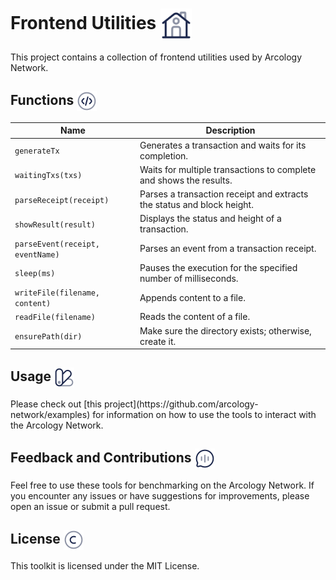 <h1> Frontend Utilities  <img align="center" height="50" src="./img/home.svg">  </h1>
This project contains a collection of frontend utilities used by Arcology Network.

<h2> Functions   <img align="center" height="32" src="./img/code-circle.svg">  </h2>

| Name                            | Description                                                                       |
|---------------------------------|-----------------------------------------------------------------------------------|
| `generateTx`                    | Generates a transaction and waits for its completion.                             |
| `waitingTxs(txs)`               | Waits for multiple transactions to complete and shows the results.                |
| `parseReceipt(receipt)`         | Parses a transaction receipt and extracts the status and block height.            |
| `showResult(result)`            | Displays the status and height of a transaction.                                  |
| `parseEvent(receipt, eventName)`| Parses an event from a transaction receipt.                                       |
| `sleep(ms)`                     | Pauses the execution for the specified number of milliseconds.                    |
| `writeFile(filename, content)`  | Appends content to a file.                                                        |
| `readFile(filename)`            | Reads the content of a file.                                                      |
| `ensurePath(dir)`               | Make sure the directory exists; otherwise, create it.                             |


<h2> Usage   <img align="center" height="32" src="./img/palett.svg">  </h2>
Please check out [this project](https://github.com/arcology-network/examples) for information on how to use the tools to interact with the Arcology Network.

<h2> Feedback and Contributions  <img align="center" height="32" src="./img/chat.svg">  </h2>
Feel free to use these tools for benchmarking on the Arcology Network. If you encounter any issues or have suggestions for improvements, please open an issue or submit a pull request.

<h2> License  <img align="center" height="32" src="./img/copyright.svg">  </h2>
This toolkit is licensed under the MIT License.